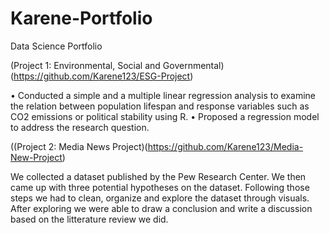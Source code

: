 # Karene-Portfolio
Data Science Portfolio

(Project 1: Environmental, Social and Governmental)(https://github.com/Karene123/ESG-Project)

•	Conducted a simple and a multiple linear regression analysis to examine the relation between population lifespan and response variables such as CO2 emissions or political stability using R.
• Proposed a regression model to address the research question. 

((Project 2: Media News Project)(https://github.com/Karene123/Media-New-Project)

We collected a dataset published by the Pew Research Center. We then came up with three potential hypotheses on the dataset. Following those steps we had to clean, organize and explore the dataset through visuals. After exploring we were able to draw a conclusion and write a discussion based on the litterature review we did. 
![]()

